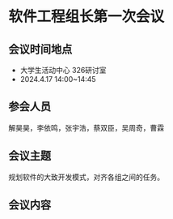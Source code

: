 # 软件工程组长第一次会议

## 会议时间地点

- 大学生活动中心 326研讨室
- 2024.4.17  14:00~14:45

## 参会人员

解昊昊，李依鸣，张宇浩，蔡双臣，吴周奇，曹霖

## 会议主题

规划软件的大致开发模式，对齐各组之间的任务。

## 会议内容




